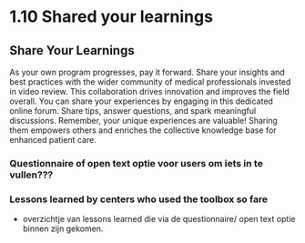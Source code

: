 # 1.10 Shared your learnings

## **Share Your Learnings**&#x20;

As your own program progresses, pay it forward. Share your insights and best practices with the wider community of medical professionals invested in video review. This collaboration drives innovation and improves the field overall. You can share your experiences by engaging in this dedicated online forum. Share tips, answer questions, and spark meaningful discussions. Remember, your unique experiences are valuable! Sharing them empowers others and enriches the collective knowledge base for enhanced patient care.



### Questionnaire of open text optie voor users om iets in te vullen???

###

### Lessons learned by centers who used the toolbox so fare

* overzichtje van lessons learned die via de questionnaire/ open text optie binnen zijn gekomen.&#x20;
